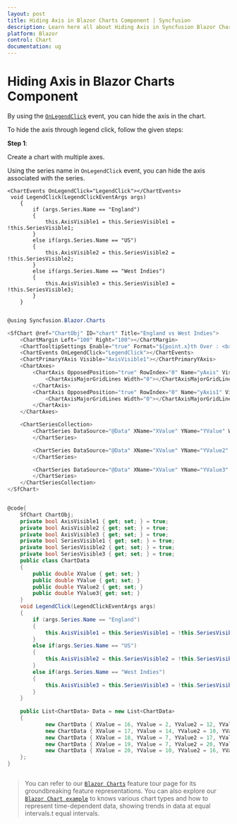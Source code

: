 ```yaml
---
layout: post
title: Hiding Axis in Blazor Charts Component | Syncfusion
description: Learn here all about Hiding Axis in Syncfusion Blazor Charts component and more.
platform: Blazor
control: Chart
documentation: ug
---
```


<!-- markdownlint-disable MD036 -->

# Hiding Axis in Blazor Charts Component

By using the [`OnLegendClick`](https://help.syncfusion.com/cr/blazor/Syncfusion.Blazor.Charts.ChartEvents.html#Syncfusion_Blazor_Charts_ChartEvents_OnLegendClick) event, you can hide the axis in the chart.

To hide the axis through legend click, follow the given steps:

**Step 1**:

Create a chart with multiple axes.

Using the series name in `OnLegendClick` event, you can hide the axis associated with the series.

```
<ChartEvents OnLegendClick="LegendClick"></ChartEvents>
 void LegendClick(LegendClickEventArgs args)
    {
        if (args.Series.Name == "England")
        {
            this.AxisVisible1 = this.SeriesVisible1 = !this.SeriesVisible1;
        }
        else if(args.Series.Name == "US")
        {
            this.AxisVisible2 = this.SeriesVisible2 = !this.SeriesVisible2;
        }
        else if(args.Series.Name == "West Indies")
        {
            this.AxisVisible3 = this.SeriesVisible3 = !this.SeriesVisible3;
        }
    }

  ```

```csharp

@using Syncfusion.Blazor.Charts

<SfChart @ref="ChartObj" ID="chart" Title="England vs West Indies">
    <ChartMargin Left="100" Right="100"></ChartMargin>
    <ChartTooltipSettings Enable="true" Format="${point.x}th Over : <b>${point.y} Runs</b>"></ChartTooltipSettings>
    <ChartEvents OnLegendClick="LegendClick"></ChartEvents>
    <ChartPrimaryYAxis Visible="AxisVisible1"></ChartPrimaryYAxis>
    <ChartAxes>
        <ChartAxis OpposedPosition="true" RowIndex="0" Name="yAxis" Visible="AxisVisible2">
            <ChartAxisMajorGridLines Width="0"></ChartAxisMajorGridLines>
        </ChartAxis>
        <ChartAxis OpposedPosition="true" RowIndex="0" Name="yAxis1" Visible="AxisVisible3">
            <ChartAxisMajorGridLines Width="0"></ChartAxisMajorGridLines>
        </ChartAxis>
    </ChartAxes>

    <ChartSeriesCollection>
        <ChartSeries DataSource="@Data" XName="XValue" YName="YValue" Width="2" Name="England" Fill="#1e90ff" Type="ChartSeriesType.Column">
        </ChartSeries>

        <ChartSeries DataSource="@Data" XName="XValue" YName="YValue2" Width="2" Name="US" Fill="green" YAxisName="yAxis" Type="ChartSeriesType.Column">
        </ChartSeries>

        <ChartSeries DataSource="@Data" XName="XValue" YName="YValue3" Width="2" Name="West Indies" Fill="#b22222" YAxisName="yAxis1" Type="ChartSeriesType.Column">
        </ChartSeries>
    </ChartSeriesCollection>
</SfChart>


@code{
    SfChart ChartObj;
    private bool AxisVisible1 { get; set; } = true;
    private bool AxisVisible2 { get; set; } = true;
    private bool AxisVisible3 { get; set; } = true;
    private bool SeriesVisible1 { get; set; } = true;
    private bool SeriesVisible2 { get; set; } = true;
    private bool SeriesVisible3 { get; set; } = true;
    public class ChartData
    {
        public double XValue { get; set; }
        public double YValue { get; set; }
        public double YValue2 { get; set; }
        public double YValue3{ get; set; }
    }
    void LegendClick(LegendClickEventArgs args)
    {
        if (args.Series.Name == "England")
        {
            this.AxisVisible1 = this.SeriesVisible1 = !this.SeriesVisible1;
        }
        else if(args.Series.Name == "US")
        {
            this.AxisVisible2 = this.SeriesVisible2 = !this.SeriesVisible2;
        }
        else if(args.Series.Name == "West Indies")
        {
            this.AxisVisible3 = this.SeriesVisible3 = !this.SeriesVisible3;
        }
    }
   
    public List<ChartData> Data = new List<ChartData>
    {
            new ChartData { XValue = 16, YValue = 2, YValue2 = 12, YValue3 = 7 },
            new ChartData { XValue = 17, YValue = 14, YValue2 = 10, YValue3 = 7 },
            new ChartData { XValue = 18, YValue = 7, YValue2 = 17, YValue3 = 11 },
            new ChartData { XValue = 19, YValue = 7, YValue2 = 20, YValue3 = 8 },
            new ChartData { XValue = 20, YValue = 10, YValue2 = 16, YValue3 = 24 },
    };
}



```

> You can refer to our [`Blazor Charts`](https://www.syncfusion.com/blazor-components/blazor-charts) feature tour page for its groundbreaking feature representations. You can also explore our [`Blazor Chart example`](https://blazor.syncfusion.com/demos/chart/line?theme=bootstrap4) to knows various chart types and how to represent time-dependent data, showing trends in data at equal intervals.t equal intervals.